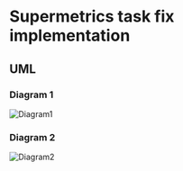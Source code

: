 # Supermetrics task fix implementation

## UML
### Diagram 1
![Diagram1](http://www.plantuml.com/plantuml/proxy?cache=no&src=https://raw.githubusercontent.com/4arturas/supermetrics-fix/master/plantuml/diagram1.puml)
### Diagram 2
![Diagram2](http://www.plantuml.com/plantuml/proxy?cache=no&src=https://raw.githubusercontent.com/4arturas/supermetrics-fix/master/plantuml/diagram2.puml)

